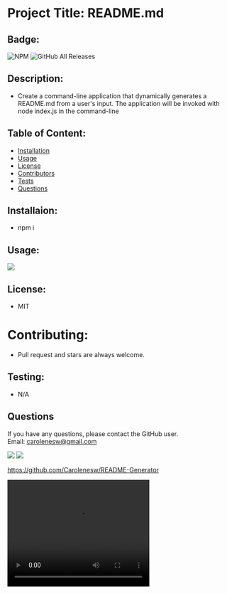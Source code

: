 
# Project Title: README.md

## Badge: 

<img alt="NPM" src="https://img.shields.io/npm/l/inquirer?logo=github&style=flat-square"> <img alt="GitHub All Releases" src="https://img.shields.io/github/downloads/carolenesw/README.md/total?logo=Github&logoColor=%23ff0000&style=flat-square">

## Description: 
* Create a command-line application that dynamically generates a README.md from a user's input. The application will be invoked with node index.js in the command-line
## Table of Content: 

* [Installation](#installation)  
* [Usage](#usage)
* [License](#license)
* [Contributors](#contributors)
* [Tests](#tests)
* [Questions](#questions)

## Installaion:
* npm i
## Usage: 
<img src="asset/image/readme2.png">

## License: 
* MIT
# Contributing: 
* Pull request and stars are always welcome. 
## Testing: 
* N/A
## Questions
If you have any questions, please contact the GitHub user.   
Email: carolenesw@gmail.com

<img src="https://avatars2.githubusercontent.com/u/55069434?v=4">  

<img src="asset/image/readme_img1.png">

https://github.com/Carolenesw/README-Generator

<video width="320" height="240" controls>
  <source src="asset/README.mov" type="video/mov">
Readme Vidoe
</video>
